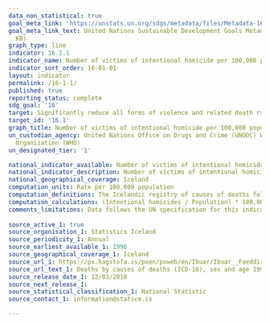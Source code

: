 ```yaml
---
data_non_statistical: true
goal_meta_link: 'https://unstats.un.org/sdgs/metadata/files/Metadata-16-01-01.pdf '
goal_meta_link_text: United Nations Sustainable Development Goals Metadata (PDF 222
  KB)
graph_type: line
indicator: 16.1.1
indicator_name: Number of victims of intentional homicide per 100,000 population, by sex and age
indicator_sort_order: 16-01-01
layout: indicator
permalink: /16-1-1/
published: true
reporting_status: complete
sdg_goal: '16'
target: Significantly reduce all forms of violence and related death rates everywhere
target_id: '16.1'
graph_title: Number of victims of intentional homicide per 100,000 population, by sex
un_custodian_agency: United Nations Office on Drugs and Crime (UNODC) World Health
  Organization (WHO)
un_designated_tier: '1'

national_indicator_available: Number of victims of intentional homicide per 100,000 population, by sex
national_indicator_description: Number of victims of intentional homicide per 100,000 population, by sex
national_geographical_coverage: Iceland
computation_units: Rate per 100,000 population
computation_definitions: The Icelandic registry of causes of deaths follows the ICD 10 code. ICD codes X85-Y09 registers deaths due to assault.
computation_calculations: (Intentional homicides / Population) * 100,000
comments_limitations: Data follows the UN specification for this indicator. This indicator has been identified in collaboration with topic experts.
  
source_active_1: true
source_organisation_1: Statistics Iceland
source_periodicity_1: Annual
source_earliest_available_1: 1996
source_geographical_coverage_1: Iceland 
source_url_1: https://px.hagstofa.is/pxen/pxweb/en/Ibuar/Ibuar__Faeddirdanir__danir__danarmein/MAN05302.px
source_url_text_1: Deaths by causes of deaths (ICD-10), sex and age 1996-2017
source_release_date_1: 12/03/2018
source_next_release_1: 
source_statistical_classification_1: National Statistic
source_contact_1: information@statice.is

---
```


